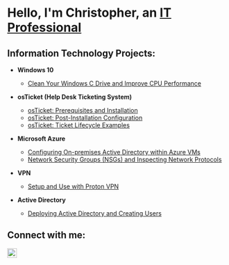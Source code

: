 <h1>Hello, I'm Christopher, an <a href="https://https://www.linkedin.com/in/christopher-g-de-kock/">IT Professional</a></h1>

<h2> Information Technology Projects:</h2>

- <b>Windows 10</b>
  - [Clean Your Windows C Drive and Improve CPU Performance](https://github.com/Christopherdek/Windows-CDrive-Clean)

- <b>osTicket (Help Desk Ticketing System)</b>
  - [osTicket: Prerequisites and Installation](https://github.com/Christopherdek/osticket-prereqs)
  - [osTicket: Post-Installation Configuration](https://github.com/Christopherdek/post-install-config)
  - [osTicket: Ticket Lifecycle Examples](https://github.com/Christopherdek/ticket-lifecycle)
- <b>Microsoft Azure</b>
  - [Configuring On-premises Active Directory within Azure VMs](https://github.com/Christopherdek/configure-ad)
  - [Network Security Groups (NSGs) and Inspecting Network Protocols](https://github.com/Christopherdek/azure-network-protocols)

- <b>VPN</b>
  - [Setup and Use with Proton VPN](https://github.com/Christopherdek/VPN-Setup)
 
- <b>Active Directory</b>
  - [Deploying Active Directory and Creating Users](https://github.com/Christopherdek/Dep-ActiveD)

<h2>Connect with me:</h2>

[<img align="left" alt="Josh | LinkedIn" width="22px" src="https://cdn.jsdelivr.net/npm/simple-icons@v3/icons/linkedin.svg" />][linkedin]

[linkedin]: https://www.linkedin.com/in/christopher-g-de-kock/
